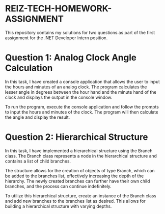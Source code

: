 # REIZ-TECH-HOMEWORK-ASSIGNMENT
This repository contains my solutions for two questions as part of the first assignment for the .NET Developer Intern position.

# Question 1: Analog Clock Angle Calculation
In this task, I have created a console application that allows the user to input the hours and minutes of an analog clock. The program calculates the lesser angle in degrees between the hour hand and the minute hand of the clock and displays the output in the console window.

To run the program, execute the console application and follow the prompts to input the hours and minutes of the clock. The program will then calculate the angle and display the result.

# Question 2: Hierarchical Structure
In this task, I have implemented a hierarchical structure using the Branch class. The Branch class represents a node in the hierarchical structure and contains a list of child branches.

The structure allows for the creation of objects of type Branch, which can be added to the branches list, effectively increasing the depth of the hierarchy. The newly created branches can further have their own child branches, and the process can continue indefinitely.

To utilize this hierarchical structure, create an instance of the Branch class and add new branches to the branches list as desired. This allows for building a hierarchical structure with varying depths.


